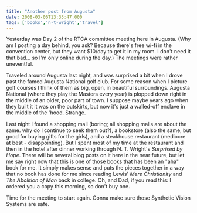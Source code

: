 ```yaml
---
title: "Another post from Augusta"
date: 2008-03-06T13:33:47.000
tags: ['books','n-t-wright','travel']
---
```


Yesterday was Day 2 of the RTCA committee meeting here in Augusta. (Why am I posting a day behind, you ask? Because there's free wi-fi in the convention center, but they want $10/day to get it in my room. I don't need it that bad... so I'm only online during the day.) The meetings were rather uneventful.

Traveled around Augusta last night, and was surprised a bit when I drove past the famed Augusta National golf club. For some reason when I picture golf courses I think of them as big, open, in beautiful surroundings. Augusta National (where they play the Masters every year) is plopped down right in the middle of an older, poor part of town. I suppose maybe years ago when they built it it was on the outskirts, but now it's just a walled-off enclave in the middle of the 'hood. Strange.

Last night I found a shopping mall (boring; all shopping malls are about the same. why do I continue to seek them out?), a bookstore (also the same, but good for buying gifts for the girls), and a steakhouse restaurant (mediocre at best - disappointing). But I spent most of my time at the restaurant and then in the hotel after dinner working through N. T. Wright's _Surprised by Hope_. There will be several blog posts on it here in the near future, but let me say right now that this is one of those books that has been an "aha" book for me. It simply makes sense and puts the pieces together in a way that no book has done for me since reading Lewis' _Mere Christianity_ and _The Abolition of Man_ back in college. Oh, and Dad, if you read this: I ordered you a copy this morning, so don't buy one.

Time for the meeting to start again. Gonna make sure those Synthetic Vision Systems are safe.
